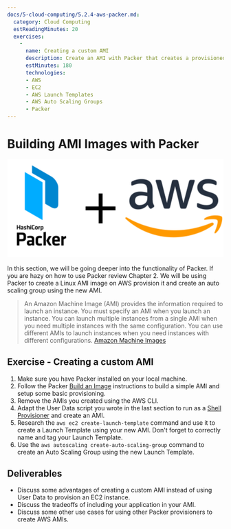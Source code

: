 ```yaml
---
docs/5-cloud-computing/5.2.4-aws-packer.md:
  category: Cloud Computing
  estReadingMinutes: 20
  exercises:
    -
      name: Creating a custom AMI
      description: Create an AMI with Packer that creates a provisioned machine like the one you made in exercise 1 from 5.2.3. Create a Launch Template and Auto Scaling group to leverage your new AMI via the AWS cli
      estMinutes: 180
      technologies:
      - AWS
      - EC2
      - AWS Launch Templates
      - AWS Auto Scaling Groups
      - Packer
---
```


# Building AMI Images with Packer

![packer plus aws image](img5/packer+aws.svg  ':size=400px :class=img-center :alt= packer plus aws image')

In this section, we will be going deeper into the functionality of Packer. If you are hazy on how to use Packer review Chapter 2. We will be using Packer to create a Linux AMI image on AWS provision it and create an auto scaling group using the new AMI.

> An Amazon Machine Image (AMI) provides the information required to launch an instance. You must specify an AMI when you launch an instance. You can launch multiple instances from a single AMI when you need multiple instances with the same configuration. You can use different AMIs to launch instances when you need instances with different configurations. [Amazon Machine Images](https://docs.aws.amazon.com/AWSEC2/latest/UserGuide/AMIs.html)

## Exercise - Creating a custom AMI

1. Make sure you have Packer installed on your local machine.
2. Follow the Packer [Build an Image](https://developer.hashicorp.com/packer/tutorials/aws-get-started) instructions to build a simple AMI and setup some basic provisioning.
3. Remove the AMIs you created using the AWS CLI.
5. Adapt the User Data script you wrote in the last section to run as a [Shell Provisioner](https://www.packer.io/docs/provisioners/shell.html) and create an AMI.
5. Research the `aws ec2 create-launch-template` command and use it to create a Launch Template using your new AMI. Don't forget to correctly name and tag your Launch Template.
6. Use the `aws autoscaling create-auto-scaling-group` command to create an Auto Scaling Group using the new Launch Template.

## Deliverables

- Discuss some advantages of creating a custom AMI instead of using User Data to provision an EC2 instance.
- Discuss the tradeoffs of including your application in your AMI.
- Discuss some other use cases for using other Packer provisioners to create AWS AMIs.
